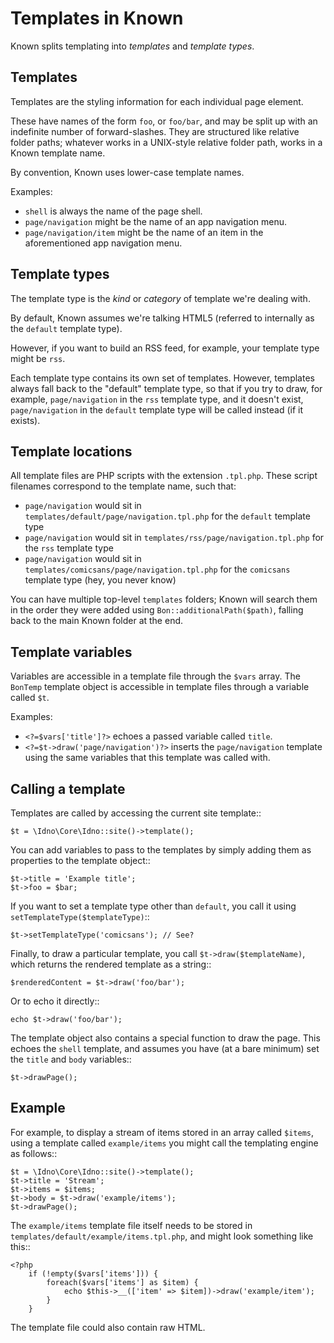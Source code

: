 # Templates in Known

Known splits templating into *templates* and *template types*.

## Templates

Templates are the styling information for each individual page element.

These have names of the form `foo`, or `foo/bar`, and may be split up with an indefinite number of forward-slashes. They are structured like relative folder paths; whatever works in a UNIX-style relative folder path, works in a Known template name.

By convention, Known uses lower-case template names.

Examples:

* `shell` is always the name of the page shell.
* `page/navigation` might be the name of an app navigation menu.
* `page/navigation/item` might be the name of an item in the aforementioned app navigation menu.

## Template types

The template type is the *kind* or *category* of template we're dealing with.

By default, Known assumes we're talking HTML5 (referred to internally as the `default` template type).

However, if you want to build an RSS feed, for example, your template type might be `rss`.

Each template type contains its own set of templates. However, templates always fall back to the "default" template type, so that if you try to draw, for example, `page/navigation` in the `rss` template type, and it doesn't exist, `page/navigation` in the `default` template type will be called instead (if it exists).

## Template locations

All template files are PHP scripts with the extension `.tpl.php`. These script filenames correspond to the template name, such that:

* `page/navigation` would sit in `templates/default/page/navigation.tpl.php` for the `default` template type
* `page/navigation` would sit in `templates/rss/page/navigation.tpl.php` for the `rss` template type
* `page/navigation` would sit in `templates/comicsans/page/navigation.tpl.php` for the `comicsans` template type (hey, you never know)

You can have multiple top-level `templates` folders; Known will search them in the order they were added using `Bon::additionalPath($path)`, falling back to the main Known folder at the end.

## Template variables

Variables are accessible in a template file through the `$vars` array. The `BonTemp` template object is accessible in template files through a variable called `$t`.

Examples:

* `<?=$vars['title']?>` echoes a passed variable called `title`.
* `<?=$t->draw('page/navigation')?>` inserts the `page/navigation` template using the same variables that this template was called with.

## Calling a template

Templates are called by accessing the current site template::

    $t = \Idno\Core\Idno::site()->template();

You can add variables to pass to the templates by simply adding them as properties to the template object::

    $t->title = 'Example title';
    $t->foo = $bar;

If you want to set a template type other than `default`, you call it using `setTemplateType($templateType)`::

    $t->setTemplateType('comicsans'); // See?

Finally, to draw a particular template, you call `$t->draw($templateName)`, which returns the rendered template as a string::

    $renderedContent = $t->draw('foo/bar');

Or to echo it directly::

    echo $t->draw('foo/bar');

The template object also contains a special function to draw the page. This echoes the `shell` template, and assumes you have (at a bare minimum) set the `title` and `body` variables::

    $t->drawPage();

## Example

For example, to display a stream of items stored in an array called `$items`, using a template called `example/items` you might call the templating engine as follows::

    $t = \Idno\Core\Idno::site()->template();
    $t->title = 'Stream';
    $t->items = $items;
    $t->body = $t->draw('example/items');
    $t->drawPage();

The `example/items` template file itself needs to be stored in `templates/default/example/items.tpl.php`, and might look something like this::

    <?php
        if (!empty($vars['items'])) {
            foreach($vars['items'] as $item) {
                echo $this->__(['item' => $item])->draw('example/item');
            }
        }

The template file could also contain raw HTML.
